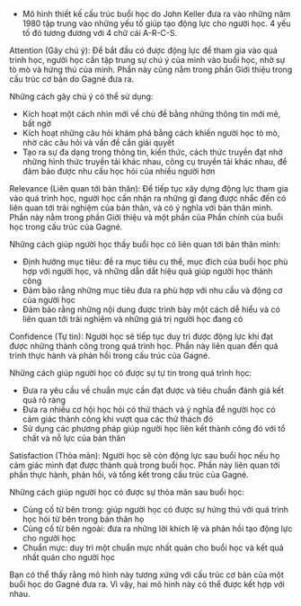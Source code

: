 - Mô hình thiết kế cấu trúc buổi học do John Keller đưa ra vào những năm 1980 tập trung vào những yếu tố giúp tạo động lực cho người học. 4 yếu tố đó tương đương với 4 chữ cái A-R-C-S.

Attention (Gây chú ý): Để bắt đầu có được động lực để tham gia vào quá trình học, người học cần tập trung sự chú ý của mình vào buổi học, nhờ sự tò mò và hứng thú của mình. Phần này cũng nằm trong phần Giới thiệu trong cấu trúc cơ bản do Gagné đưa ra.

Những cách gây chú ý có thể sử dụng:
- Kích hoạt một cách nhìn mới về chủ đề bằng những thông tin mới mẻ, bất ngờ
- Kích hoạt những câu hỏi khám phá bằng cách khiến người học tò mò, nhờ các câu hỏi và vấn đề cần giải quyết
- Tạo ra sự đa dạng trong thông tin, kiến thức, cách thức truyền đạt nhờ những hình thức truyền tải khác nhau, công cụ truyền tải khác nhau, để đảm bảo được nhu cầu học hỏi của nhiều người hơn

Relevance (Liên quan tới bản thân): Để tiếp tục xây dựng động lực tham gia vào quá trình học, người học cần nhận ra những gì đang được nhắc đến có liên quan tới trải nghiệm của bản thân, và có ý nghĩa với bản thân mình. Phần này nằm trong phần Giới thiệu và một phần của Phần chính của buổi học trong cấu trúc của Gagné.

Những cách giúp người học thấy buổi học có liên quan tới bản thân mình:
- Định hướng mục tiêu: đề ra mục tiêu cụ thể, mục đích của buổi học phù hợp với người học, và những dẫn dắt hiệu quả giúp người học thành công
- Đảm bảo rằng những mục tiêu đưa ra phù hợp với nhu cầu và động cơ của người học
- Đảm bảo rằng những nội dung được trình bày một cách dễ hiểu và có liên quan tới trải nghiệm và những giá trị người học đang có

Confidence (Tự tin): Người học sẽ tiếp tục duy trì được động lực khi đạt được những thành công trong quá trình học. Phần này liên quan đến quá trình thực hành và phản hồi trong cấu trúc của Gagné.

Những cách giúp người học có được sự tự tin trong quá trình học:
- Đưa ra yêu cầu về chuẩn mực cần đạt được và tiêu chuẩn đánh giá kết quả rõ ràng
- Đưa ra nhiều cơ hội học hỏi có thử thách và ý nghĩa để người học có cảm giác thành công khi vượt qua các thử thách đó
- Sử dụng các phương pháp giúp người học liên kết thành công đó với tổ chất và nỗ lực của bản thân

Satisfaction (Thỏa mãn): Người học sẽ còn động lực sau buổi học nếu họ cảm giác mình đạt được thành quả trong buổi học. Phần này liên quan tới phần thực hành, phản hồi, và tổng kết trong cấu trúc của Gagné.

Những cách giúp người học có được sự thỏa mãn sau buổi học:
- Củng cố từ bên trong: giúp người học có được sự hứng thú với quá trình học hỏi từ bên trong bản thân họ
- Củng cố từ bên ngoài: đưa ra những lời khích lệ và phản hồi tạo động lực cho người học
- Chuẩn mực: duy trì một chuẩn mực nhất quán cho buổi học và kết quả nhất quán cho người học

Bạn có thể thấy rằng mô hình này tương xứng với cấu trúc cơ bản của một buổi học do Gagné đưa ra. Vì vậy, hai mô hình này có thể được kết hợp với nhau.
